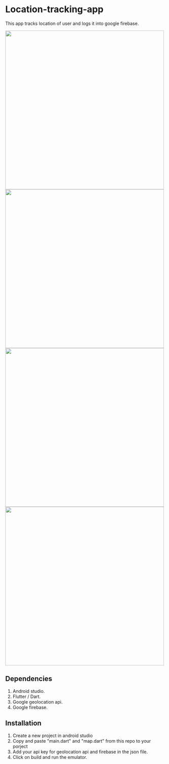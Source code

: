 # Location-tracking-app
This app tracks location of user and logs it into google firebase.

<img src="https://user-images.githubusercontent.com/89830533/170771176-7fda2403-bef6-4855-b07a-13d833a3e828.png" height="500" width="500" >
<img src="https://user-images.githubusercontent.com/89830533/170771226-44399bc6-062a-4f4d-9ffc-3a1c7ecd18e3.png" height="500" width="500" >
<img src="https://user-images.githubusercontent.com/89830533/170771260-a2b6a6a0-97e3-48e6-9124-3f3541f66068.png" height="500" width="500" >
<img src="https://user-images.githubusercontent.com/89830533/170771284-017c535a-d348-4add-b26c-0c563bf17b52.png" height="500" width="500" >



## Dependencies

1. Android studio.
2. Flutter / Dart.
3. Google geolocation api.
4. Google firebase.

## Installation

1. Create a new project in android studio
2. Copy and paste "main.dart" and "map.dart" from this repo to your porject
3. Add your api key for geolocation api and firebase in the json file.
4. Click on build and run the emulator.
